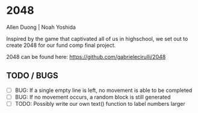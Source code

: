 # 2048 #

Allen Duong | Noah Yoshida

Inspired by the game that captivated all of us in highschool, we set out to
create 2048 for our fund comp final project.

2048 can be found here: https://github.com/gabrielecirulli/2048

TODO / BUGS
---

- [ ] BUG: If a single empty line is left, no movement is able to be completed
- [ ] BUG: If no movement occurs, a random block is still generated
- [ ] TODO: Possibly write our own text() function to label numbers larger
